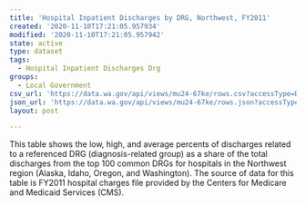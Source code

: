 ```yaml
---
title: 'Hospital Inpatient Discharges by DRG, Northwest, FY2011'
created: '2020-11-10T17:21:05.957934'
modified: '2020-11-10T17:21:05.957942'
state: active
type: dataset
tags:
  - Hospital Inpatient Discharges Drg
groups:
  - Local Government
csv_url: 'https://data.wa.gov/api/views/mu24-67ke/rows.csv?accessType=DOWNLOAD'
json_url: 'https://data.wa.gov/api/views/mu24-67ke/rows.json?accessType=DOWNLOAD'
layout: post

---
```

This table shows the low, high, and average percents of discharges related to a referenced DRG (diagnosis-related group) as a share of the total discharges from the top 100 common DRGs for hospitals in the Northwest region (Alaska, Idaho, Oregon, and Washington). The source of data for this table is FY2011 hospital charges file provided by the Centers for Medicare and Medicaid Services (CMS).
